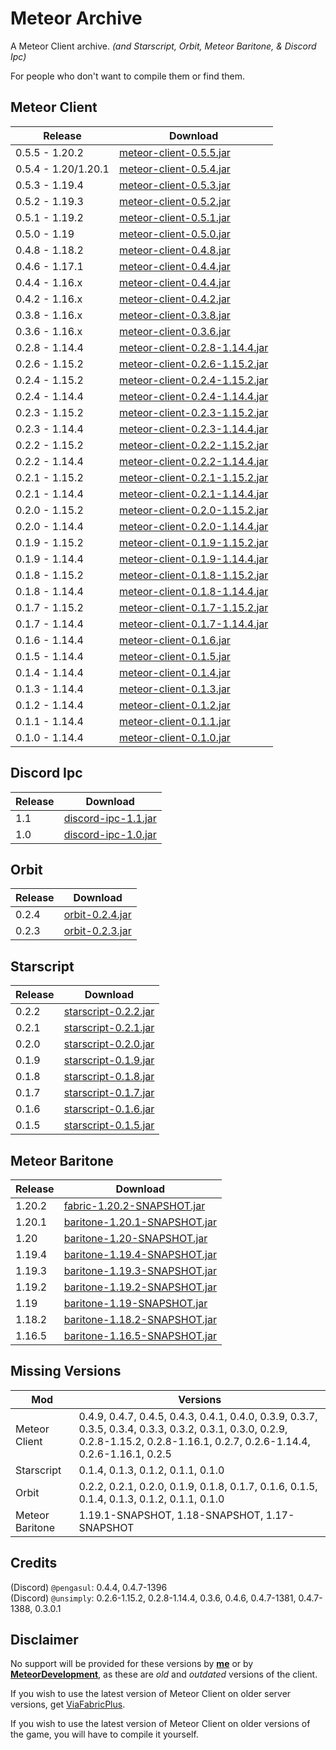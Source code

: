 # Meteor Archive

A Meteor Client archive. *(and Starscript, Orbit, Meteor Baritone, & Discord Ipc)*

For people who don't want to compile them or find them.

## Meteor Client

|Release            |Download                                                                                                                                  |
|-------------------|------------------------------------------------------------------------------------------------------------------------------------------|
|0.5.5 - 1.20.2     |[meteor-client-0.5.5.jar](https://github.com/ManInMyVan/meteor-archive/raw/main/files/meteor-client/meteor-client-0.5.5.jar)              |
|0.5.4 - 1.20/1.20.1|[meteor-client-0.5.4.jar](https://github.com/ManInMyVan/meteor-archive/raw/main/files/meteor-client/meteor-client-0.5.4.jar)              |
|0.5.3 - 1.19.4     |[meteor-client-0.5.3.jar](https://github.com/ManInMyVan/meteor-archive/raw/main/files/meteor-client/meteor-client-0.5.3.jar)              |
|0.5.2 - 1.19.3     |[meteor-client-0.5.2.jar](https://github.com/ManInMyVan/meteor-archive/raw/main/files/meteor-client/meteor-client-0.5.2.jar)              |
|0.5.1 - 1.19.2     |[meteor-client-0.5.1.jar](https://github.com/ManInMyVan/meteor-archive/raw/main/files/meteor-client/meteor-client-0.5.1.jar)              |
|0.5.0 - 1.19       |[meteor-client-0.5.0.jar](https://github.com/ManInMyVan/meteor-archive/raw/main/files/meteor-client/meteor-client-0.5.0.jar)              |
|0.4.8 - 1.18.2     |[meteor-client-0.4.8.jar](https://github.com/ManInMyVan/meteor-archive/raw/main/files/meteor-client/meteor-client-0.4.8.jar)              |
|0.4.6 - 1.17.1     |[meteor-client-0.4.4.jar](https://github.com/ManInMyVan/meteor-archive/raw/main/files/meteor-client/meteor-client-0.4.6.jar)              |
|0.4.4 - 1.16.x     |[meteor-client-0.4.4.jar](https://github.com/ManInMyVan/meteor-archive/raw/main/files/meteor-client/meteor-client-0.4.4.jar)              |
|0.4.2 - 1.16.x     |[meteor-client-0.4.2.jar](https://github.com/ManInMyVan/meteor-archive/raw/main/files/meteor-client/meteor-client-0.4.2.jar)              |
|0.3.8 - 1.16.x     |[meteor-client-0.3.8.jar](https://github.com/ManInMyVan/meteor-archive/raw/main/files/meteor-client/meteor-client-0.3.8.jar)              |
|0.3.6 - 1.16.x     |[meteor-client-0.3.6.jar](https://github.com/ManInMyVan/meteor-archive/raw/main/files/meteor-client/meteor-client-0.3.6.jar)              |
|0.2.8 - 1.14.4     |[meteor-client-0.2.8-1.14.4.jar](https://github.com/ManInMyVan/meteor-archive/raw/main/files/meteor-client/meteor-client-0.2.8-1.14.4.jar)|
|0.2.6 - 1.15.2     |[meteor-client-0.2.6-1.15.2.jar](https://github.com/ManInMyVan/meteor-archive/raw/main/files/meteor-client/meteor-client-0.2.6-1.15.2.jar)|
|0.2.4 - 1.15.2     |[meteor-client-0.2.4-1.15.2.jar](https://github.com/ManInMyVan/meteor-archive/raw/main/files/meteor-client/meteor-client-0.2.4-1.15.2.jar)|
|0.2.4 - 1.14.4     |[meteor-client-0.2.4-1.14.4.jar](https://github.com/ManInMyVan/meteor-archive/raw/main/files/meteor-client/meteor-client-0.2.4-1.14.4.jar)|
|0.2.3 - 1.15.2     |[meteor-client-0.2.3-1.15.2.jar](https://github.com/ManInMyVan/meteor-archive/raw/main/files/meteor-client/meteor-client-0.2.3-1.15.2.jar)|
|0.2.3 - 1.14.4     |[meteor-client-0.2.3-1.14.4.jar](https://github.com/ManInMyVan/meteor-archive/raw/main/files/meteor-client/meteor-client-0.2.3-1.14.4.jar)|
|0.2.2 - 1.15.2     |[meteor-client-0.2.2-1.15.2.jar](https://github.com/ManInMyVan/meteor-archive/raw/main/files/meteor-client/meteor-client-0.2.2-1.15.2.jar)|
|0.2.2 - 1.14.4     |[meteor-client-0.2.2-1.14.4.jar](https://github.com/ManInMyVan/meteor-archive/raw/main/files/meteor-client/meteor-client-0.2.2-1.14.4.jar)|
|0.2.1 - 1.15.2     |[meteor-client-0.2.1-1.15.2.jar](https://github.com/ManInMyVan/meteor-archive/raw/main/files/meteor-client/meteor-client-0.2.1-1.15.2.jar)|
|0.2.1 - 1.14.4     |[meteor-client-0.2.1-1.14.4.jar](https://github.com/ManInMyVan/meteor-archive/raw/main/files/meteor-client/meteor-client-0.2.1-1.14.4.jar)|
|0.2.0 - 1.15.2     |[meteor-client-0.2.0-1.15.2.jar](https://github.com/ManInMyVan/meteor-archive/raw/main/files/meteor-client/meteor-client-0.2.0-1.15.2.jar)|
|0.2.0 - 1.14.4     |[meteor-client-0.2.0-1.14.4.jar](https://github.com/ManInMyVan/meteor-archive/raw/main/files/meteor-client/meteor-client-0.2.0-1.14.4.jar)|
|0.1.9 - 1.15.2     |[meteor-client-0.1.9-1.15.2.jar](https://github.com/ManInMyVan/meteor-archive/raw/main/files/meteor-client/meteor-client-0.1.9-1.15.2.jar)|
|0.1.9 - 1.14.4     |[meteor-client-0.1.9-1.14.4.jar](https://github.com/ManInMyVan/meteor-archive/raw/main/files/meteor-client/meteor-client-0.1.9-1.14.4.jar)|
|0.1.8 - 1.15.2     |[meteor-client-0.1.8-1.15.2.jar](https://github.com/ManInMyVan/meteor-archive/raw/main/files/meteor-client/meteor-client-0.1.8-1.15.2.jar)|
|0.1.8 - 1.14.4     |[meteor-client-0.1.8-1.14.4.jar](https://github.com/ManInMyVan/meteor-archive/raw/main/files/meteor-client/meteor-client-0.1.8-1.14.4.jar)|
|0.1.7 - 1.15.2     |[meteor-client-0.1.7-1.15.2.jar](https://github.com/ManInMyVan/meteor-archive/raw/main/files/meteor-client/meteor-client-0.1.7-1.15.2.jar)|
|0.1.7 - 1.14.4     |[meteor-client-0.1.7-1.14.4.jar](https://github.com/ManInMyVan/meteor-archive/raw/main/files/meteor-client/meteor-client-0.1.7-1.14.4.jar)|
|0.1.6 - 1.14.4     |[meteor-client-0.1.6.jar](https://github.com/ManInMyVan/meteor-archive/raw/main/files/meteor-client/meteor-client-0.1.6.jar)              |
|0.1.5 - 1.14.4     |[meteor-client-0.1.5.jar](https://github.com/ManInMyVan/meteor-archive/raw/main/files/meteor-client/meteor-client-0.1.5.jar)              |
|0.1.4 - 1.14.4     |[meteor-client-0.1.4.jar](https://github.com/ManInMyVan/meteor-archive/raw/main/files/meteor-client/meteor-client-0.1.4.jar)              |
|0.1.3 - 1.14.4     |[meteor-client-0.1.3.jar](https://github.com/ManInMyVan/meteor-archive/raw/main/files/meteor-client/meteor-client-0.1.3.jar)              |
|0.1.2 - 1.14.4     |[meteor-client-0.1.2.jar](https://github.com/ManInMyVan/meteor-archive/raw/main/files/meteor-client/meteor-client-0.1.2.jar)              |
|0.1.1 - 1.14.4     |[meteor-client-0.1.1.jar](https://github.com/ManInMyVan/meteor-archive/raw/main/files/meteor-client/meteor-client-0.1.1.jar)              |
|0.1.0 - 1.14.4     |[meteor-client-0.1.0.jar](https://github.com/ManInMyVan/meteor-archive/raw/main/files/meteor-client/meteor-client-0.1.0.jar)              |

## Discord Ipc

|Release|Download                                                                                                              |
|-------|----------------------------------------------------------------------------------------------------------------------|
|1.1    |[discord-ipc-1.1.jar](https://github.com/ManInMyVan/meteor-archive/raw/main/files/discord-ipc/1.1/discord-ipc-1.1.jar)|
|1.0    |[discord-ipc-1.0.jar](https://github.com/ManInMyVan/meteor-archive/raw/main/files/discord-ipc/1.0/discord-ipc-1.0.jar)|

## Orbit

|Release|Download                                                                                                  |
|-------|----------------------------------------------------------------------------------------------------------|
|0.2.4  |[orbit-0.2.4.jar](https://github.com/ManInMyVan/meteor-archive/raw/main/files/orbit/0.2.4/orbit-0.2.4.jar)|
|0.2.3  |[orbit-0.2.3.jar](https://github.com/ManInMyVan/meteor-archive/raw/main/files/orbit/0.2.3/orbit-0.2.3.jar)|

## Starscript

|Release|Download                                                                                                                 |
|-------|-------------------------------------------------------------------------------------------------------------------------|
|0.2.2  |[starscript-0.2.2.jar](https://github.com/ManInMyVan/meteor-archive/raw/main/files/starscript/0.2.2/starscript-0.2.2.jar)|
|0.2.1  |[starscript-0.2.1.jar](https://github.com/ManInMyVan/meteor-archive/raw/main/files/starscript/0.2.1/starscript-0.2.1.jar)|
|0.2.0  |[starscript-0.2.0.jar](https://github.com/ManInMyVan/meteor-archive/raw/main/files/starscript/0.2.0/starscript-0.2.0.jar)|
|0.1.9  |[starscript-0.1.9.jar](https://github.com/ManInMyVan/meteor-archive/raw/main/files/starscript/0.1.9/starscript-0.1.9.jar)|
|0.1.8  |[starscript-0.1.8.jar](https://github.com/ManInMyVan/meteor-archive/raw/main/files/starscript/0.1.8/starscript-0.1.8.jar)|
|0.1.7  |[starscript-0.1.7.jar](https://github.com/ManInMyVan/meteor-archive/raw/main/files/starscript/0.1.7/starscript-0.1.7.jar)|
|0.1.6  |[starscript-0.1.6.jar](https://github.com/ManInMyVan/meteor-archive/raw/main/files/starscript/0.1.6/starscript-0.1.6.jar)|
|0.1.5  |[starscript-0.1.5.jar](https://github.com/ManInMyVan/meteor-archive/raw/main/files/starscript/0.1.5/starscript-0.1.5.jar)|

## Meteor Baritone

|Release|Download                                                                                                                         |
|-------|---------------------------------------------------------------------------------------------------------------------------------|
|1.20.2 |[fabric-1.20.2-SNAPSHOT.jar](https://github.com/ManInMyVan/meteor-archive/raw/main/files/baritone/fabric-1.20.2-SNAPSHOT.jar)    |
|1.20.1 |[baritone-1.20.1-SNAPSHOT.jar](https://github.com/ManInMyVan/meteor-archive/raw/main/files/baritone/baritone-1.20.1-SNAPSHOT.jar)|
|1.20   |[baritone-1.20-SNAPSHOT.jar](https://github.com/ManInMyVan/meteor-archive/raw/main/files/baritone/baritone-1.20-SNAPSHOT.jar)    |
|1.19.4 |[baritone-1.19.4-SNAPSHOT.jar](https://github.com/ManInMyVan/meteor-archive/raw/main/files/baritone/baritone-1.19.4-SNAPSHOT.jar)|
|1.19.3 |[baritone-1.19.3-SNAPSHOT.jar](https://github.com/ManInMyVan/meteor-archive/raw/main/files/baritone/baritone-1.19.3-SNAPSHOT.jar)|
|1.19.2 |[baritone-1.19.2-SNAPSHOT.jar](https://github.com/ManInMyVan/meteor-archive/raw/main/files/baritone/baritone-1.19.2-SNAPSHOT.jar)|
|1.19   |[baritone-1.19-SNAPSHOT.jar](https://github.com/ManInMyVan/meteor-archive/raw/main/files/baritone/baritone-1.19-SNAPSHOT.jar)    |
|1.18.2 |[baritone-1.18.2-SNAPSHOT.jar](https://github.com/ManInMyVan/meteor-archive/raw/main/files/baritone/baritone-1.18.2-SNAPSHOT.jar)|
|1.16.5 |[baritone-1.16.5-SNAPSHOT.jar](https://github.com/ManInMyVan/meteor-archive/raw/main/files/baritone/baritone-1.16.5-SNAPSHOT.jar)|

## Missing Versions

|Mod            |Versions                                                                                                                                                                     |
|---------------|-----------------------------------------------------------------------------------------------------------------------------------------------------------------------------|
|Meteor Client  |0.4.9, 0.4.7, 0.4.5, 0.4.3, 0.4.1, 0.4.0, 0.3.9, 0.3.7, 0.3.5, 0.3.4, 0.3.3, 0.3.2, 0.3.1, 0.3.0, 0.2.9, 0.2.8-1.15.2, 0.2.8-1.16.1, 0.2.7, 0.2.6-1.14.4, 0.2.6-1.16.1, 0.2.5|
|Starscript     |0.1.4, 0.1.3, 0.1.2, 0.1.1, 0.1.0                                                                                                                                            |
|Orbit          |0.2.2, 0.2.1, 0.2.0, 0.1.9, 0.1.8, 0.1.7, 0.1.6, 0.1.5, 0.1.4, 0.1.3, 0.1.2, 0.1.1, 0.1.0                                                                                    |
|Meteor Baritone|1.19.1-SNAPSHOT, 1.18-SNAPSHOT, 1.17-SNAPSHOT                                                                                                                                |

## Credits

(Discord) `@pengasul`: 0.4.4, 0.4.7-1396\
(Discord) `@unsimply`: 0.2.6-1.15.2, 0.2.8-1.14.4, 0.3.6, 0.4.6, 0.4.7-1381, 0.4.7-1388, 0.3.0.1

## Disclaimer

No support will be provided for these versions by **[me](https://github.com/ManInMyVan)** or by **[MeteorDevelopment](https://github.com/MeteorDevelopment)**, as these are *old* and *outdated* versions of the client.

If you wish to use the latest version of Meteor Client on older server versions, get [ViaFabricPlus](https://modrinth.com/mod/viafabricplus).

If you wish to use the latest version of Meteor Client on older versions of the game, you will have to compile it yourself.
